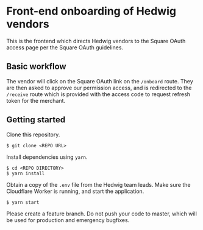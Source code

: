 # Front-end onboarding of Hedwig vendors

This is the frontend which directs Hedwig vendors to the Square OAuth access page per the Square OAuth guidelines.

## Basic workflow

The vendor will click on the Square OAuth link on the `/onboard` route. They are then asked to approve our permission
access, and is redirected to the `/receive` route which is provided with the access code to request refresh token
for the merchant.

## Getting started

Clone this repository.

```
$ git clone <REPO URL>
```

Install dependencies using `yarn`.

```
$ cd <REPO DIRECTORY>
$ yarn install
```

Obtain a copy of the `.env` file from the Hedwig team leads. Make sure the Cloudflare Worker is running, and start the application.

```
$ yarn start
```

Please create a feature branch. Do not push your code to master, which will be used for production and emergency bugfixes.
